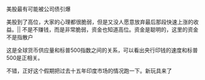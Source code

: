 美股最有可能被公司债引爆

美股到了高位，大家的心理都很脆弱，但是又没人愿意放弃最后那段快速上涨的收益。|| 不是不赚钱，而是非常脆弱，资金也知道高位。资金是聪明的，这里的资金不是指散户

这是全球货币供应量和标普500指数之间的关系，可以看出央行印钱的速度和标普500是正相关。


不错，正好这个假期把过去十五年印度市场的情况跑一下。新玩具来了
